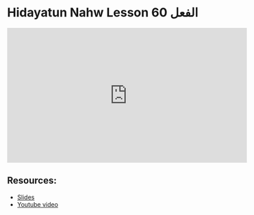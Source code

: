 # Hidayatun Nahw Lesson 60 الفعل

<iframe width="560" height="315" src="https://www.youtube-nocookie.com/embed/CRRi2_mNk0M?start=0" frameborder="0" allow="accelerometer; autoplay; encrypted-media; gyroscope; picture-in-picture" allowfullscreen="allowfullscreen"></iframe><BR>



## Resources:
- [Slides](https://github.com/arshare/resources_balagha_pdfs)
- [Youtube video](https://www.youtube.com/watch?v=CRRi2_mNk0M&list=PLzn0qdi6JpdtdAyaM2yvvY1Yk9i4EpLHD&index=121)
